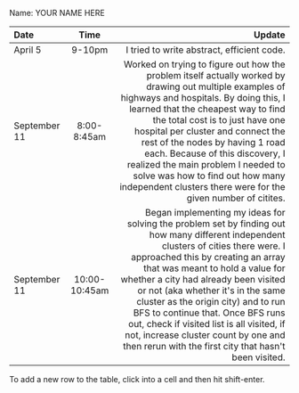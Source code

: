 Name: YOUR NAME HERE

| Date         |     Time      |                                                                                                                                                                                                                                                                                                                                                                                                                                                                                                                Update |
|:-------------|:-------------:|----------------------------------------------------------------------------------------------------------------------------------------------------------------------------------------------------------------------------------------------------------------------------------------------------------------------------------------------------------------------------------------------------------------------------------------------------------------------------------------------------------------------:|
| April 5      |    9-10pm     |                                                                                                                                                                                                                                                                                                                                                                                                                                                                            I tried to write abstract, efficient code. |
| September 11 |  8:00-8:45am  |                                      Worked on trying to figure out how the problem itself actually worked by drawing out multiple examples of highways and hospitals. By doing this, I learned that the cheapest way to find the total cost is to just have one hospital per cluster and connect the rest of the nodes by having 1 road each. Because of this discovery, I realized the main problem I needed to solve was how to find out how many independent clusters there were for the given number of citites. |
| September 11 | 10:00-10:45am | Began implementing my ideas for solving the problem set by finding out how many different independent clusters of cities  there were. I approached this by creating an array that was meant to hold a value for whether a city had already been visited or not (aka whether it's in the same cluster as the origin city) and to run BFS to continue that. Once BFS runs out, check if visited list is all visited, if not, increase cluster count by one and then rerun with the first city that hasn't been visited. |


To add a new row to the table, click into a cell and then hit shift-enter.